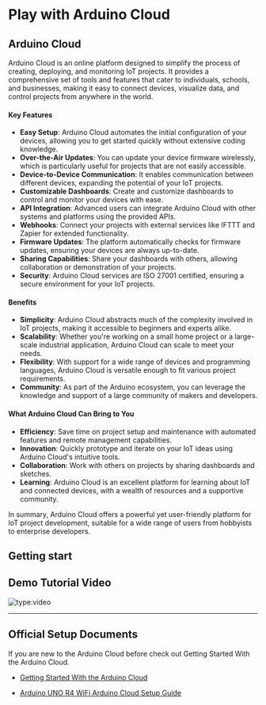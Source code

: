 # Play with Arduino Cloud 

## Arduino Cloud

Arduino Cloud is an online platform designed to simplify the process of creating, deploying, and monitoring IoT projects. 
It provides a comprehensive set of tools and features that cater to individuals, schools, and businesses, making it easy to connect devices, visualize data, and control projects from anywhere in the world.

#### Key Features

- **Easy Setup**: Arduino Cloud automates the initial configuration of your devices, allowing you to get started quickly without extensive coding knowledge.
- **Over-the-Air Updates**: You can update your device firmware wirelessly, which is particularly useful for projects that are not easily accessible.
- **Device-to-Device Communication**: It enables communication between different devices, expanding the potential of your IoT projects.
- **Customizable Dashboards**: Create and customize dashboards to control and monitor your devices with ease.
- **API Integration**: Advanced users can integrate Arduino Cloud with other systems and platforms using the provided APIs.
- **Webhooks**: Connect your projects with external services like IFTTT and Zapier for extended functionality.
- **Firmware Updates**: The platform automatically checks for firmware updates, ensuring your devices are always up-to-date.
- **Sharing Capabilities**: Share your dashboards with others, allowing collaboration or demonstration of your projects.
- **Security**: Arduino Cloud services are ISO 27001 certified, ensuring a secure environment for your IoT projects.

#### Benefits

- **Simplicity**: Arduino Cloud abstracts much of the complexity involved in IoT projects, making it accessible to beginners and experts alike.
- **Scalability**: Whether you're working on a small home project or a large-scale industrial application, Arduino Cloud can scale to meet your needs.
- **Flexibility**: With support for a wide range of devices and programming languages, Arduino Cloud is versatile enough to fit various project requirements.
- **Community**: As part of the Arduino ecosystem, you can leverage the knowledge and support of a large community of makers and developers.

#### What Arduino Cloud Can Bring to You

- **Efficiency**: Save time on project setup and maintenance with automated features and remote management capabilities.
- **Innovation**: Quickly prototype and iterate on your IoT ideas using Arduino Cloud's intuitive tools.
- **Collaboration**: Work with others on projects by sharing dashboards and sketches.
- **Learning**: Arduino Cloud is an excellent platform for learning about IoT and connected devices, with a wealth of resources and a supportive community.

In summary, Arduino Cloud offers a powerful yet user-friendly platform for IoT project development, suitable for a wide range of users from hobbyists to enterprise developers.


## Getting start 

## Demo Tutorial Video

![type:video](https://www.youtube.com/embed/3D3Mkoj4l2M?si=ZRTar52Q21G_nLbA)

---- 

## Official Setup Documents

If you are new to the Arduino Cloud before check out Getting Started With the Arduino Cloud.

* [Getting Started With the Arduino Cloud](https://docs.arduino.cc/arduino-cloud/getting-started/iot-cloud-getting-started)

* [Arduino UNO R4 WiFi Arduino Cloud Setup Guide](https://docs.arduino.cc/tutorials/uno-r4-wifi/cloud-setup/)

